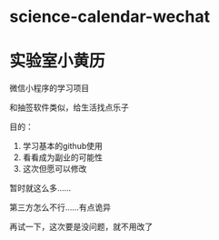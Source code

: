 # science-calendar-wechat

# 实验室小黄历

微信小程序的学习项目

和抽签软件类似，给生活找点乐子

目的：
1. 学习基本的github使用
2. 看看成为副业的可能性
3. 这次但愿可以修改
          
暂时就这么多……

第三方怎么不行……有点诡异

再试一下，这次要是没问题，就不用改了
